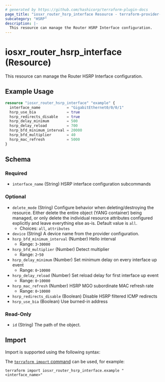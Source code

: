 ```yaml
---
# generated by https://github.com/hashicorp/terraform-plugin-docs
page_title: "iosxr_router_hsrp_interface Resource - terraform-provider-iosxr"
subcategory: "HSRP"
description: |-
  This resource can manage the Router HSRP Interface configuration.
---
```


# iosxr_router_hsrp_interface (Resource)

This resource can manage the Router HSRP Interface configuration.

## Example Usage

```terraform
resource "iosxr_router_hsrp_interface" "example" {
  interface_name            = "GigabitEthernet0/0/0/1"
  hsrp_use_bia              = true
  hsrp_redirects_disable    = true
  hsrp_delay_minimum        = 500
  hsrp_delay_reload         = 700
  hsrp_bfd_minimum_interval = 20000
  hsrp_bfd_multiplier       = 40
  hsrp_mac_refresh          = 5000
}
```

<!-- schema generated by tfplugindocs -->
## Schema

### Required

- `interface_name` (String) HSRP interface configuration subcommands

### Optional

- `delete_mode` (String) Configure behavior when deleting/destroying the resource. Either delete the entire object (YANG container) being managed, or only delete the individual resource attributes configured explicitly and leave everything else as-is. Default value is `all`.
  - Choices: `all`, `attributes`
- `device` (String) A device name from the provider configuration.
- `hsrp_bfd_minimum_interval` (Number) Hello interval
  - Range: `3`-`30000`
- `hsrp_bfd_multiplier` (Number) Detect multiplier
  - Range: `2`-`50`
- `hsrp_delay_minimum` (Number) Set minimum delay on every interface up event
  - Range: `0`-`10000`
- `hsrp_delay_reload` (Number) Set reload delay for first interface up event
  - Range: `0`-`10000`
- `hsrp_mac_refresh` (Number) HSRP MGO subordinate MAC refresh rate
  - Range: `0`-`10000`
- `hsrp_redirects_disable` (Boolean) Disable HSRP filtered ICMP redirects
- `hsrp_use_bia` (Boolean) Use burned-in address

### Read-Only

- `id` (String) The path of the object.

## Import

Import is supported using the following syntax:

The [`terraform import` command](https://developer.hashicorp.com/terraform/cli/commands/import) can be used, for example:

```shell
terraform import iosxr_router_hsrp_interface.example "<interface_name>"
```
